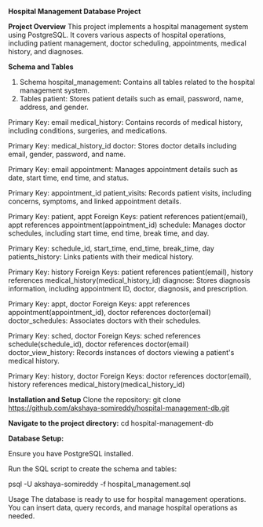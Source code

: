 **Hospital Management Database Project**

**Project Overview**
This project implements a hospital management system using PostgreSQL. It covers various aspects of hospital operations, including patient management, doctor scheduling, 
appointments, medical history, and diagnoses.

**Schema and Tables**
1. Schema
hospital_management: Contains all tables related to the hospital management system.
2. Tables
patient: Stores patient details such as email, password, name, address, and gender.

Primary Key: email
medical_history: Contains records of medical history, including conditions, surgeries, and medications.

Primary Key: medical_history_id
doctor: Stores doctor details including email, gender, password, and name.

Primary Key: email
appointment: Manages appointment details such as date, start time, end time, and status.

Primary Key: appointment_id
patient_visits: Records patient visits, including concerns, symptoms, and linked appointment details.

Primary Key: patient, appt
Foreign Keys: patient references patient(email), appt references appointment(appointment_id)
schedule: Manages doctor schedules, including start time, end time, break time, and day.

Primary Key: schedule_id, start_time, end_time, break_time, day
patients_history: Links patients with their medical history.

Primary Key: history
Foreign Keys: patient references patient(email), history references medical_history(medical_history_id)
diagnose: Stores diagnosis information, including appointment ID, doctor, diagnosis, and prescription.

Primary Key: appt, doctor
Foreign Keys: appt references appointment(appointment_id), doctor references doctor(email)
doctor_schedules: Associates doctors with their schedules.

Primary Key: sched, doctor
Foreign Keys: sched references schedule(schedule_id), doctor references doctor(email)
doctor_view_history: Records instances of doctors viewing a patient's medical history.

Primary Key: history, doctor
Foreign Keys: doctor references doctor(email), history references medical_history(medical_history_id)

**Installation and Setup**
Clone the repository:
git clone https://github.com/akshaya-somireddy/hospital-management-db.git

**Navigate to the project directory:**
cd hospital-management-db

**Database Setup:**

Ensure you have PostgreSQL installed.

Run the SQL script to create the schema and tables:

psql -U akshaya-somireddy -f hospital_management.sql

Usage
The database is ready to use for hospital management operations. You can insert data, query records, and manage hospital operations as needed.

